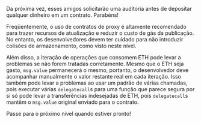 Da próxima vez, esses amigos solicitarão uma auditoria antes de depositar qualquer dinheiro em um contrato. Parabéns!

Freqüentemente, o uso de contratos de proxy é altamente recomendado para trazer recursos de atualização e reduzir o custo de gás da publicação. No entanto, os desenvolvedores devem ter cuidado para não introduzir colisões de armazenamento, como visto neste nível.

Além disso, a iteração de operações que consomem ETH pode levar a problemas se não forem tratadas corretamente. Mesmo que o ETH seja gasto, `msg.value` permanecerá o mesmo, portanto, o desenvolvedor deve acompanhar manualmente o valor restante real em cada iteração. Isso também pode levar a problemas ao usar um padrão de várias chamadas, pois executar várias `delegatecall`s para uma função que parece segura por si só pode levar a transferências indesejadas de ETH, pois `delegatecall`s mantêm o `msg.value` original enviado para o contrato.

Passe para o próximo nível quando estiver pronto!